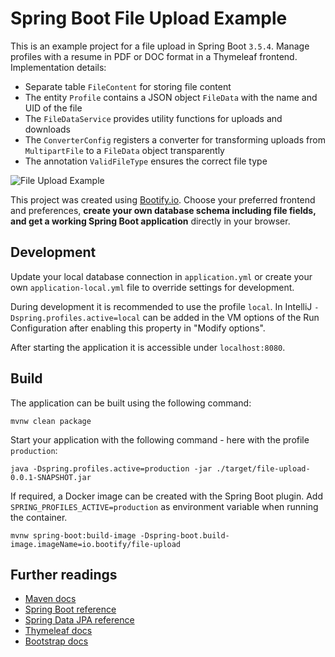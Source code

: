 # Spring Boot File Upload Example

This is an example project for a file upload in Spring Boot `3.5.4`. Manage profiles with a resume in PDF or DOC format
in a Thymeleaf frontend. Implementation details:

* Separate table `FileContent` for storing file content
* The entity `Profile` contains a JSON object `FileData` with the name and UID of the file
* The `FileDataService` provides utility functions for uploads and downloads
* The `ConverterConfig` registers a converter for transforming uploads from `MultipartFile` to a `FileData` object transparently
* The annotation `ValidFileType` ensures the correct file type

![File Upload Example](https://s3-eu-central-1.amazonaws.com/bootify-prod/ext/img/templates/fileUploadExample.png)

This project was created using [Bootify.io](https://bootify.io). Choose your preferred frontend and preferences, **create
your own database schema including file fields, and get a working Spring Boot application** directly in your browser.

## Development

Update your local database connection in `application.yml` or create your own `application-local.yml` file to override
settings for development.

During development it is recommended to use the profile `local`. In IntelliJ `-Dspring.profiles.active=local` can be
added in the VM options of the Run Configuration after enabling this property in "Modify options".

After starting the application it is accessible under `localhost:8080`.

## Build

The application can be built using the following command:

```
mvnw clean package
```

Start your application with the following command - here with the profile `production`:

```
java -Dspring.profiles.active=production -jar ./target/file-upload-0.0.1-SNAPSHOT.jar
```

If required, a Docker image can be created with the Spring Boot plugin. Add `SPRING_PROFILES_ACTIVE=production` as
environment variable when running the container.

```
mvnw spring-boot:build-image -Dspring-boot.build-image.imageName=io.bootify/file-upload
```

## Further readings

* [Maven docs](https://maven.apache.org/guides/index.html)  
* [Spring Boot reference](https://docs.spring.io/spring-boot/docs/current/reference/htmlsingle/)  
* [Spring Data JPA reference](https://docs.spring.io/spring-data/jpa/reference/jpa.html)
* [Thymeleaf docs](https://www.thymeleaf.org/documentation.html)  
* [Bootstrap docs](https://getbootstrap.com/docs/5.3/getting-started/introduction/)  
